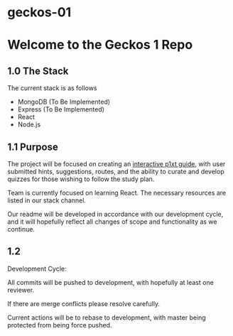 # geckos-01

<h1> Welcome to the Geckos 1 Repo </h1>

<h2> 1.0 The Stack </h2>

<p> The current stack is as follows </p>
<ul>
<li> MongoDB (To Be Implemented)</li>
<li> Express (To Be Implemented)</li>
<li> React</li>
<li> Node.js</li>
</ul>


<h2> 1.1 Purpose </h2>

The project will be focused on creating an <a href="https://github.com/P1xt/p1xt-guides">interactive p1xt guide</a>, with user submitted hints, suggestions, routes, and the ability to curate and develop quizzes for those wishing
to follow the study plan.

Team is currently focused on learning React. The necessary resources are listed in our stack channel.

Our readme will be developed in accordance with our development cycle, and it will hopefully reflect all changes of scope and functionality as we continue.


<h2> 1.2 </h2>

Development Cycle:

All commits will be pushed to development, with hopefully at least one reviewer.

If there are merge conflicts please resolve carefully.

Current actions will be to rebase to development, with master being protected from being force pushed.



